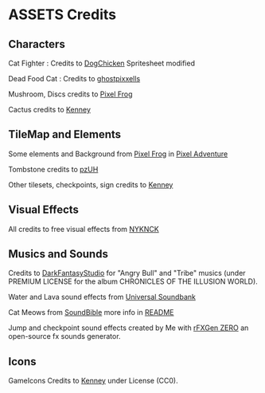 ASSETS Credits
===============


## Characters

Cat Fighter : Credits to [DogChicken](https://opengameart.org/content/cat-fighter-sprite-sheet) 
Spritesheet modified 

Dead Food Cat : Credits to [ghostpixxells](https://ghostpixxells.itch.io/pixelfood)

Mushroom, Discs credits to [Pixel Frog](https://pixelfrog-assets.itch.io/pixel-adventure-2) 

Cactus credits to [Kenney](https://www.kenney.nl/assets?q=2d) 



## TileMap and Elements

Some elements and Background from [Pixel Frog](https://pixelfrog-assets.itch.io/) in [Pixel Adventure](https://pixelfrog-assets.itch.io/pixel-adventure-1)

Tombstone credits to [pzUH](https://opengameart.org/content/free-graveyard-platformer-tileset)

Other tilesets, checkpoints, sign credits to [Kenney](https://www.kenney.nl/assets?q=2d) 



## Visual Effects

All credits to free visual effects from [NYKNCK](https://kvsr.itch.io/)



## Musics and Sounds

Credits to [DarkFantasyStudio](http://darkfantasystudio.com/) for "Angry Bull" and "Tribe" musics (under PREMIUM LICENSE for the album CHRONICLES OF THE ILLUSION WORLD). 

Water and Lava sound effects from [Universal Soundbank](http://www.universal-soundbank.com/bruitages.htm)

Cat Meows from [SoundBible](https://soundbible.com/tags-cat-meow.html) more info in [README](Sounds/deaths/README.txt)

Jump and checkpoint sound effects created by Me with [rFXGen ZERO](https://raylibtech.itch.io/rfxgen) an open-source fx sounds generator. 



## Icons

GameIcons Credits to [Kenney](www.kenney.nl) under License (CC0). 

